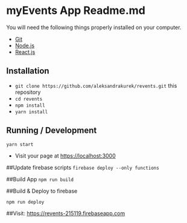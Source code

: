 # myEvents App Readme.md

You will need the following things properly installed on your computer.

* [Git](https://git-scm.com/)
* [Node.js](https://nodejs.org/)
* [React.js](https://reactjs.org/)

## Installation

* `git clone https://github.com/aleksandrakurek/revents.git` this repository
* `cd revents`
* `npm install`
* `yarn install`


## Running / Development

`yarn start`

* Visit your page at [https://localhost:3000](http://localhost:3000)

##Update firebase scripts
`firebase deploy --only functions`

##Build App
`npm run build`

##Build & Deploy to firebase

`npm run deploy`

##Visit:
https://revents-215119.firebaseapp.com
